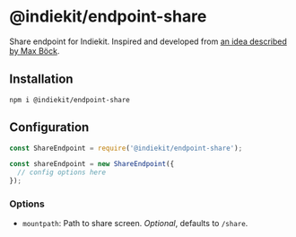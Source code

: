 # @indiekit/endpoint-share

Share endpoint for Indiekit. Inspired and developed from [an idea described by Max Böck](https://mxb.dev/blog/indieweb-link-sharing/).

## Installation

`npm i @indiekit/endpoint-share`

## Configuration

```js
const ShareEndpoint = require('@indiekit/endpoint-share');

const shareEndpoint = new ShareEndpoint({
  // config options here
});
```

### Options

- `mountpath`: Path to share screen. _Optional_, defaults to `/share`.
